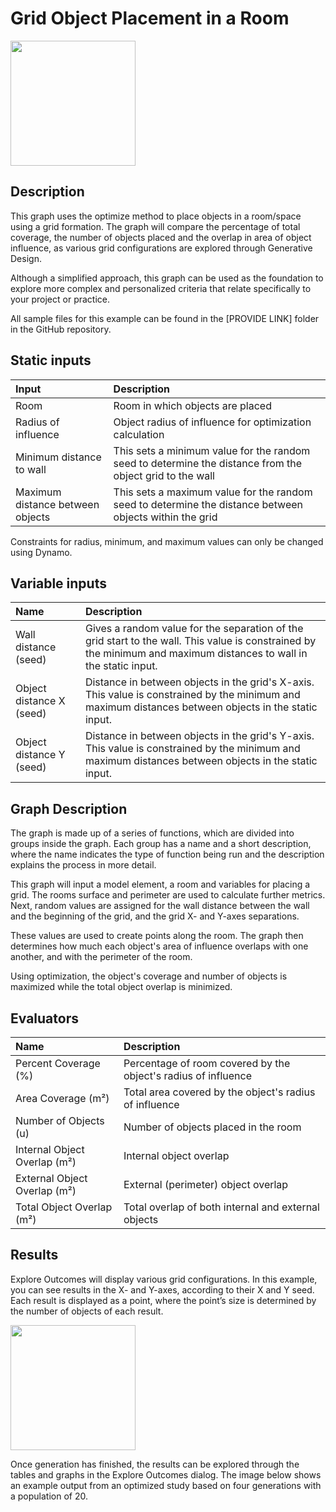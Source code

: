 # Grid Object Placement in a Room

<img src="../../.gitbook/assets/workflowgrid1.gif" style="width:200px;"/>

## Description

This graph uses the optimize method to place objects in a room/space using a grid formation. The graph will compare the percentage of total coverage, the number of objects placed and the overlap in area of object influence, as various grid configurations are explored through Generative Design. 

Although a simplified approach, this graph can be used as the foundation to explore more complex and personalized criteria that relate specifically to your project or practice. 

All sample files for this example can be found in the \[PROVIDE LINK\] folder in the GitHub repository.

## Static inputs

| Input | Description |
| :--- | :--- |
| Room | Room in which objects are placed |
| Radius of influence | Object radius of influence for optimization calculation |
| Minimum distance to wall | This sets a minimum value for the random seed to determine the distance from the object grid to the wall |
| Maximum distance between objects | This sets a maximum value for the random seed to determine the distance between objects within the grid |

Constraints for radius, minimum, and maximum values can only be changed using Dynamo.

## Variable inputs

| Name | Description |
| :--- | :--- |
| Wall distance \(seed\) | Gives a random value for the separation of the grid start to the wall. This value is constrained by the minimum and maximum distances to wall in the static input. |
| Object distance X \(seed\) | Distance in between objects in the grid's X-axis. This value is constrained by the minimum and maximum distances between objects in the static input. |
| Object distance Y \(seed\) | Distance in between objects in the grid's Y-axis. This value is constrained by the minimum and maximum distances between objects in the static input. |

## Graph Description

The graph is made up of a series of functions, which are divided into groups inside the graph. Each group has a name and a short description, where the name indicates the type of function being run and the description explains the process in more detail.

This graph will input a model element, a room and variables for placing a grid. The rooms surface and perimeter are used to calculate further metrics. Next, random values are assigned for the wall distance between the wall and the beginning of the grid, and the grid X- and Y-axes separations. 

These values are used to create points along the room. The graph then determines how much each object's area of influence overlaps with one another, and with the perimeter of the room.

Using optimization, the object's coverage and number of objects is maximized while the total object overlap is minimized.

## Evaluators

| Name | Description |
| :--- | :--- |
| Percent Coverage \(%\) | Percentage of room covered by the object's radius of influence |
| Area Coverage \(m²\) | Total area covered by the object's radius of influence |
| Number of Objects \(u\) | Number of objects placed in the room |
| Internal Object Overlap \(m²\) | Internal object overlap |
| External Object Overlap \(m²\) | External \(perimeter\) object overlap |
| Total Object Overlap \(m²\) | Total overlap of both internal and external objects |

## Results

Explore Outcomes will display various grid configurations. In this example, you can see results in the X- and Y-axes,  according to their X and Y seed. Each result is displayed as a point, where the point’s size is determined by the number of objects of each result.

<img src="../../.gitbook/assets/workflowgrid2.png" style="width:200px;"/>

Once generation has finished, the results can be explored through the tables and graphs in the Explore Outcomes dialog. The image below shows an example output from an optimized study based on four generations with a population of 20.

